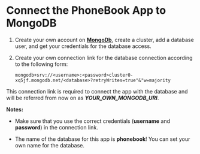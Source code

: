 # Connect the PhoneBook App to MongoDB

1. Create your own account on [**MongoDb**](https://www.mongodb.com/cloud), create a cluster, add a database user, and get your credentials for the database access.

2. Create your own connection link for the database connection according to the following form:

   ```
   mongodb+srv://<username>:<password>cluster0-xq5jf.mongodb.net/<database>?retryWrites=true"&"w=majority
   ```

This connection link is required to connect the app with the database and will be referred from now on as ***YOUR_OWN_MONGODB_URI***.
   
**Notes:**

* Make sure that you use the correct credentials (**username** and **password**) in the connection link.

* The name of the database for this app is **phonebook**! You can set your own name for the database. 

